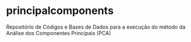 # principalcomponents
Repositório de Códigos e Bases de Dados para a execução do método da Análise dos Componentes Principais (PCA)
